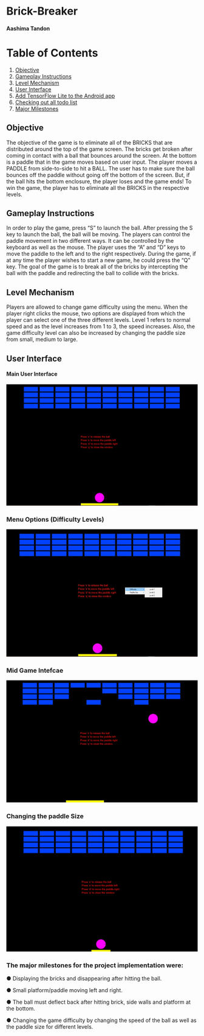 # **Brick-Breaker**
#### Aashima Tandon


# Table of Contents
1. [Objective](#Objective)
2. [Gameplay Instructions](#Gameplay-Instructions)
3. [Level Mechanism ](#Level-Mechanism)
4. [User Interface](#User-Interface)
5. [Add TensorFlow Lite to the Android app](#add-tensorflow-lite-to-the-android-app)
6. [Checking out all todo list](#checking-out-all-todo-list)
7. [Major Milestones](#The-major-milestones-for-the-project-implementation-were:)


## Objective
The objective of the game is to eliminate all of the BRICKS that are distributed around the top of the  game screen. The bricks get broken after coming in contact with a ball that bounces around the screen.  At the bottom is a paddle that in the game moves based on user input. The player moves a PADDLE  from side-to-side to hit a BALL. The user has to make sure the ball bounces off the paddle without  going off the bottom of the screen. But, if the ball hits the bottom enclosure, the player loses and the  game ends! To win the game, the player has to eliminate all the BRICKS in the respective levels. 

## Gameplay Instructions
In order to play the game, press “S” to launch the ball. After pressing the S key to launch the ball, the  ball will be moving. The players can control the paddle movement in two different ways. It can be  controlled by the keyboard as well as the mouse. The player uses the “A” and “D” keys to move the  paddle to the left and to the right respectively. During the game, if at any time the player wishes to start  a new game, he could press the “Q” key. The goal of the game is to break all of the bricks by intercepting the ball with the paddle and redirecting  the ball to collide with the bricks.

## Level Mechanism 

Players are allowed to change game difficulty using the menu. When the player right clicks the mouse,  two options are displayed from which the player can select one of the three different levels. Level 1  refers to normal speed and as the level increases from 1 to 3, the speed increases. Also, the game  difficulty level can also be increased by changing the paddle size from small, medium to large.


## User Interface

#### Main User Interface 
![Alt Text](/images/User_Interface.png)


### Menu Options (Difficulty Levels)
![Alt Text](/images/Menu.png)


### Mid Game Intefcae
![Alt Text](/images/PlayUserInterface.png)


### Changing the paddle Size
![Alt Text](/images/Changeof_PaddleSize.png) 


### The major milestones for the project implementation were: 
● Displaying the bricks and disappearing after hitting the ball.

● Small platform/paddle moving left and right. 

● The ball must deflect back after hitting brick, side walls and platform at the bottom.

● Changing the game difficulty by changing the speed of the ball as well as the paddle size for different  levels.
